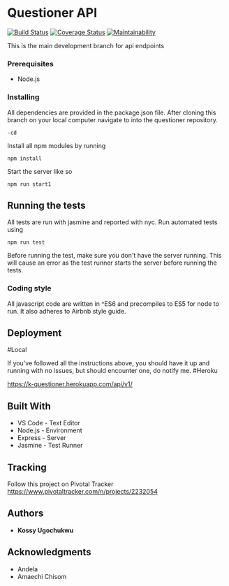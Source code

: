# Questioner API
[![Build Status](https://travis-ci.org/kossy360/Questioner.svg?branch=develop)](https://travis-ci.org/kossy360/Questioner)
[![Coverage Status](https://coveralls.io/repos/github/kossy360/Questioner/badge.svg?branch=develop)](https://coveralls.io/github/kossy360/Questioner?branch=develop)
[![Maintainability](https://api.codeclimate.com/v1/badges/783060e3be2b2c154b2b/maintainability)](https://codeclimate.com/github/kossy360/Questioner/maintainability)

This is the main development branch for api endpoints

### Prerequisites

* Node.js

### Installing

All dependencies are provided in the package.json file.
After cloning this branch on your local computer navigate to into the questioner repository.

```
-cd
``` 
Install all npm modules by running

```
npm install
```
Start the server like so

```
npm run start1
```
## Running the tests

All tests are run with jasmine and reported with nyc.
Run automated tests using

```
npm run test
```
Before running the test, make sure you don't have the server running. This will cause an error as the test runner starts the server before running the tests. 

### Coding style

All javascript code are written in ^ES6 and precompiles to ES5 for node to run. It also adheres to Airbnb style guide.

## Deployment

#Local

If you've followed all the instructions above, you should have it up and running with no issues, but should encounter one, do notify me.
#Heroku

https://k-questioner.herokuapp.com/api/v1/

## Built With

* VS Code - Text Editor
* Node.js - Environment
* Express - Server
* Jasmine - Test Runner

## Tracking

Follow this project on Pivotal Tracker https://www.pivotaltracker.com/n/projects/2232054

## Authors

* **Kossy Ugochukwu** 

## Acknowledgments

* Andela
* Amaechi Chisom
